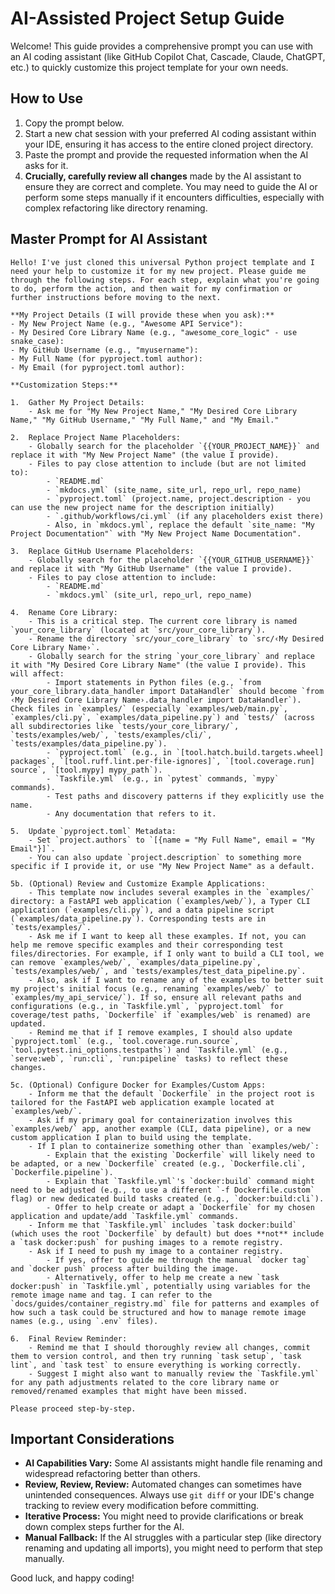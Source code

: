 # AI-Assisted Project Setup Guide

Welcome! This guide provides a comprehensive prompt you can use with an AI coding assistant (like GitHub Copilot Chat, Cascade, Claude, ChatGPT, etc.) to quickly customize this project template for your own needs.

## How to Use

1.  Copy the prompt below.
2.  Start a new chat session with your preferred AI coding assistant within your IDE, ensuring it has access to the entire cloned project directory.
3.  Paste the prompt and provide the requested information when the AI asks for it.
4.  **Crucially, carefully review all changes** made by the AI assistant to ensure they are correct and complete. You may need to guide the AI or perform some steps manually if it encounters difficulties, especially with complex refactoring like directory renaming.

## Master Prompt for AI Assistant

```
Hello! I've just cloned this universal Python project template and I need your help to customize it for my new project. Please guide me through the following steps. For each step, explain what you're going to do, perform the action, and then wait for my confirmation or further instructions before moving to the next.

**My Project Details (I will provide these when you ask):**
- My New Project Name (e.g., "Awesome API Service"):
- My Desired Core Library Name (e.g., "awesome_core_logic" - use snake_case):
- My GitHub Username (e.g., "myusername"):
- My Full Name (for pyproject.toml author):
- My Email (for pyproject.toml author):

**Customization Steps:**

1.  Gather My Project Details:
    - Ask me for "My New Project Name," "My Desired Core Library Name," "My GitHub Username," "My Full Name," and "My Email."

2.  Replace Project Name Placeholders:
    - Globally search for the placeholder `{{YOUR_PROJECT_NAME}}` and replace it with "My New Project Name" (the value I provide).
    - Files to pay close attention to include (but are not limited to):
        - `README.md`
        - `mkdocs.yml` (site_name, site_url, repo_url, repo_name)
        - `pyproject.toml` (project.name, project.description - you can use the new project name for the description initially)
        - `.github/workflows/ci.yml` (if any placeholders exist there)
        - Also, in `mkdocs.yml`, replace the default `site_name: "My Project Documentation"` with "My New Project Name Documentation".

3.  Replace GitHub Username Placeholders:
    - Globally search for the placeholder `{{YOUR_GITHUB_USERNAME}}` and replace it with "My GitHub Username" (the value I provide).
    - Files to pay close attention to include:
        - `README.md`
        - `mkdocs.yml` (site_url, repo_url, repo_name)

4.  Rename Core Library:
    - This is a critical step. The current core library is named `your_core_library` (located at `src/your_core_library`).
    - Rename the directory `src/your_core_library` to `src/‹My Desired Core Library Name›`.
    - Globally search for the string `your_core_library` and replace it with "My Desired Core Library Name" (the value I provide). This will affect:
        - Import statements in Python files (e.g., `from your_core_library.data_handler import DataHandler` should become `from ‹My Desired Core Library Name›.data_handler import DataHandler`). Check files in `examples/` (especially `examples/web/main.py`, `examples/cli.py`, `examples/data_pipeline.py`) and `tests/` (across all subdirectories like `tests/your_core_library/`, `tests/examples/web/`, `tests/examples/cli/`, `tests/examples/data_pipeline.py`).
        - `pyproject.toml` (e.g., in `[tool.hatch.build.targets.wheel] packages`, `[tool.ruff.lint.per-file-ignores]`, `[tool.coverage.run] source`, `[tool.mypy] mypy_path`).
        - `Taskfile.yml` (e.g., in `pytest` commands, `mypy` commands).
        - Test paths and discovery patterns if they explicitly use the name.
        - Any documentation that refers to it.

5.  Update `pyproject.toml` Metadata:
    - Set `project.authors` to `[{name = "My Full Name", email = "My Email"}]`.
    - You can also update `project.description` to something more specific if I provide it, or use "My New Project Name" as a default.

5b. (Optional) Review and Customize Example Applications:
    - This template now includes several examples in the `examples/` directory: a FastAPI web application (`examples/web/`), a Typer CLI application (`examples/cli.py`), and a data pipeline script (`examples/data_pipeline.py`). Corresponding tests are in `tests/examples/`.
    - Ask me if I want to keep all these examples. If not, you can help me remove specific examples and their corresponding test files/directories. For example, if I only want to build a CLI tool, we can remove `examples/web/`, `examples/data_pipeline.py`, `tests/examples/web/`, and `tests/examples/test_data_pipeline.py`.
    - Also, ask if I want to rename any of the examples to better suit my project's initial focus (e.g., renaming `examples/web/` to `examples/my_api_service/`). If so, ensure all relevant paths and configurations (e.g., in `Taskfile.yml`, `pyproject.toml` for coverage/test paths, `Dockerfile` if `examples/web` is renamed) are updated.
    - Remind me that if I remove examples, I should also update `pyproject.toml` (e.g., `tool.coverage.run.source`, `tool.pytest.ini_options.testpaths`) and `Taskfile.yml` (e.g., `serve:web`, `run:cli`, `run:pipeline` tasks) to reflect these changes.

5c. (Optional) Configure Docker for Examples/Custom Apps:
    - Inform me that the default `Dockerfile` in the project root is tailored for the FastAPI web application example located at `examples/web/`.
    - Ask if my primary goal for containerization involves this `examples/web/` app, another example (CLI, data pipeline), or a new custom application I plan to build using the template.
    - If I plan to containerize something other than `examples/web/`:
        - Explain that the existing `Dockerfile` will likely need to be adapted, or a new `Dockerfile` created (e.g., `Dockerfile.cli`, `Dockerfile.pipeline`).
        - Explain that `Taskfile.yml`'s `docker:build` command might need to be adjusted (e.g., to use a different `-f Dockerfile.custom` flag) or new dedicated build tasks created (e.g., `docker:build:cli`).
        - Offer to help create or adapt a `Dockerfile` for my chosen application and update/add `Taskfile.yml` commands.
    - Inform me that `Taskfile.yml` includes `task docker:build` (which uses the root `Dockerfile` by default) but does **not** include a `task docker:push` for pushing images to a remote registry.
    - Ask if I need to push my image to a container registry.
        - If yes, offer to guide me through the manual `docker tag` and `docker push` process after building the image.
        - Alternatively, offer to help me create a new `task docker:push` in `Taskfile.yml`, potentially using variables for the remote image name and tag. I can refer to the `docs/guides/container_registry.md` file for patterns and examples of how such a task could be structured and how to manage remote image names (e.g., using `.env` files).

6.  Final Review Reminder:
    - Remind me that I should thoroughly review all changes, commit them to version control, and then try running `task setup`, `task lint`, and `task test` to ensure everything is working correctly.
    - Suggest I might also want to manually review the `Taskfile.yml` for any path adjustments related to the core library name or removed/renamed examples that might have been missed.

Please proceed step-by-step.
```

## Important Considerations

- **AI Capabilities Vary:** Some AI assistants might handle file renaming and widespread refactoring better than others.
- **Review, Review, Review:** Automated changes can sometimes have unintended consequences. Always use `git diff` or your IDE's change tracking to review every modification before committing.
- **Iterative Process:** You might need to provide clarifications or break down complex steps further for the AI.
- **Manual Fallback:** If the AI struggles with a particular step (like directory renaming and updating all imports), you might need to perform that step manually.

Good luck, and happy coding!
